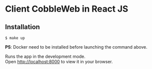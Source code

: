 # Client CobbleWeb in React JS

## Installation

```
$ make up
```

**PS**: Docker need to be installed before launching the command above.

Runs the app in the development mode.\
Open [http://localhost:8000](http://localhost:8000) to view it in your browser.

